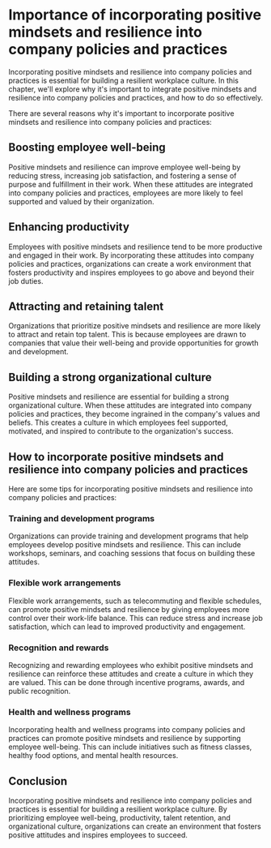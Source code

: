 Importance of incorporating positive mindsets and resilience into company policies and practices
===============================================================================================================================================================================================

Incorporating positive mindsets and resilience into company policies and practices is essential for building a resilient workplace culture. In this chapter, we'll explore why it's important to integrate positive mindsets and resilience into company policies and practices, and how to do so effectively.

There are several reasons why it's important to incorporate positive mindsets and resilience into company policies and practices:

## Boosting employee well-being

Positive mindsets and resilience can improve employee well-being by reducing stress, increasing job satisfaction, and fostering a sense of purpose and fulfillment in their work. When these attitudes are integrated into company policies and practices, employees are more likely to feel supported and valued by their organization.

## Enhancing productivity

Employees with positive mindsets and resilience tend to be more productive and engaged in their work. By incorporating these attitudes into company policies and practices, organizations can create a work environment that fosters productivity and inspires employees to go above and beyond their job duties.

## Attracting and retaining talent

Organizations that prioritize positive mindsets and resilience are more likely to attract and retain top talent. This is because employees are drawn to companies that value their well-being and provide opportunities for growth and development.

## Building a strong organizational culture

Positive mindsets and resilience are essential for building a strong organizational culture. When these attitudes are integrated into company policies and practices, they become ingrained in the company's values and beliefs. This creates a culture in which employees feel supported, motivated, and inspired to contribute to the organization's success.

How to incorporate positive mindsets and resilience into company policies and practices
---------------------------------------------------------------------------------------

Here are some tips for incorporating positive mindsets and resilience into company policies and practices:

### Training and development programs

Organizations can provide training and development programs that help employees develop positive mindsets and resilience. This can include workshops, seminars, and coaching sessions that focus on building these attitudes.

### Flexible work arrangements

Flexible work arrangements, such as telecommuting and flexible schedules, can promote positive mindsets and resilience by giving employees more control over their work-life balance. This can reduce stress and increase job satisfaction, which can lead to improved productivity and engagement.

### Recognition and rewards

Recognizing and rewarding employees who exhibit positive mindsets and resilience can reinforce these attitudes and create a culture in which they are valued. This can be done through incentive programs, awards, and public recognition.

### Health and wellness programs

Incorporating health and wellness programs into company policies and practices can promote positive mindsets and resilience by supporting employee well-being. This can include initiatives such as fitness classes, healthy food options, and mental health resources.

Conclusion
----------

Incorporating positive mindsets and resilience into company policies and practices is essential for building a resilient workplace culture. By prioritizing employee well-being, productivity, talent retention, and organizational culture, organizations can create an environment that fosters positive attitudes and inspires employees to succeed.
